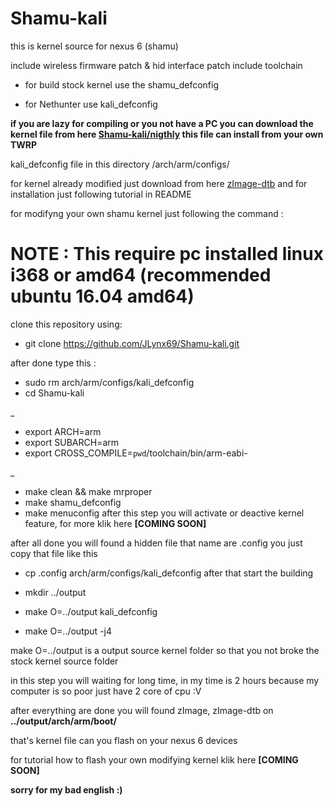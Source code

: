 # Shamu-kali
this is kernel source for nexus 6 (shamu)

include wireless firmware patch & hid interface patch
include toolchain

* for build stock kernel use the shamu_defconfig

* for Nethunter use kali_defconfig

<b> if you are lazy for compiling or you not have a PC you can download the kernel file from here [Shamu-kali/nigthly](https://github.com/JLynx69/Shamu-kali/tree/master/nightly) this file can install from your own TWRP</b>

kali_defconfig file in this directory /arch/arm/configs/

for kernel already modified just download from here [zImage-dtb](https://github.com/JLynx69/Shamu-kali/tree/master/device/moto/shamu-kernel) and for installation just following tutorial in README

for modifyng your own shamu kernel just following the command :

# NOTE : This require pc installed linux i368 or amd64 (recommended ubuntu 16.04 amd64)

clone this repository using: 

* git clone https://github.com/JLynx69/Shamu-kali.git

after done type this :
* sudo rm arch/arm/configs/kali_defconfig
* cd Shamu-kali

_

* export ARCH=arm
* export SUBARCH=arm
* export CROSS_COMPILE=`pwd`/toolchain/bin/arm-eabi-

_

* make clean && make mrproper
* make shamu_defconfig
* make menuconfig
after this step you will activate or deactive kernel feature, for more klik here <b> [COMING SOON] </b>

after all done you will found a hidden file that name are .config
you just copy that file like this

* cp .config arch/arm/configs/kali_defconfig
after that start the building

* mkdir ../output
* make O=../output kali_defconfig
* make O=../output -j4

make O=../output is a output source kernel folder
so that you not broke the stock kernel source folder

in this step you will waiting for long time, in my time is 2 hours
because my computer is so poor just have 2 core of cpu :V

after everything are done you will found zImage, zImage-dtb on <b> ../output/arch/arm/boot/ </b>

that's kernel file can you flash on your nexus 6 devices

for tutorial how to flash your own modifying kernel klik here <b> [COMING SOON] </b>

**sorry for my bad english :)**
